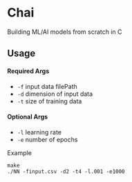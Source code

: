 # Chai

Building ML/AI models from scratch in C

## Usage
#### Required Args
- `-f` input data filePath
- `-d` dimension of input data
- `-t` size of training data

#### Optional Args
- `-l` learning rate
- `-e` number of epochs

Example
```
make
./NN -finput.csv -d2 -t4 -l.001 -e1000
```